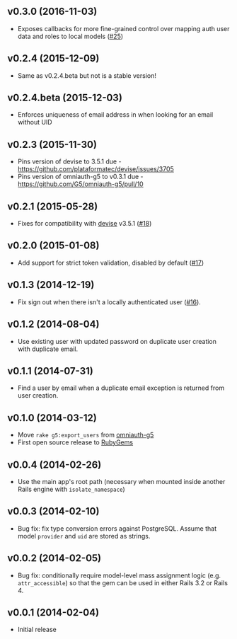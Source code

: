 ## v0.3.0 (2016-11-03)

* Exposes callbacks for more fine-grained control over mapping auth user
  data and roles to local models
  ([#25](https://github.com/G5/devise_g5_authenticatable/pull/25))

## v0.2.4 (2015-12-09)
* Same as v0.2.4.beta but not is a stable version!

## v0.2.4.beta (2015-12-03)
* Enforces uniqueness of email address in when looking for an email without UID

## v0.2.3 (2015-11-30)
* Pins version of devise to 3.5.1 due - https://github.com/plataformatec/devise/issues/3705
* Pins version of omniauth-g5 to v0.3.1 due - https://github.com/G5/omniauth-g5/pull/10

## v0.2.1 (2015-05-28)

* Fixes for compatibility with
  [devise](https://github.com/plataformatec/devise) v3.5.1
  ([#18](https://github.com/G5/devise_g5_authenticatable/issues/18))

## v0.2.0 (2015-01-08)

* Add support for strict token validation, disabled by default
  ([#17](https://github.com/G5/devise_g5_authenticatable/pull/17))

## v0.1.3 (2014-12-19)

* Fix sign out when there isn't a locally authenticated user
  ([#16](https://github.com/G5/devise_g5_authenticatable/pull/16)).

## v0.1.2 (2014-08-04)

* Use existing user with updated password on duplicate user creation with
  duplicate email.

## v0.1.1 (2014-07-31)

* Find a user by email when a duplicate email exception is returned from
  user creation.

## v0.1.0 (2014-03-12)

* Move `rake g5:export_users` from
  [omniauth-g5](https://github.com/g5search/omniauth-g5)
* First open source release to [RubyGems](https://rubygems.org)

## v0.0.4 (2014-02-26)

* Use the main app's root path (necessary when mounted inside another Rails
  engine with `isolate_namespace`)

## v0.0.3 (2014-02-10)

* Bug fix: fix type conversion errors against PostgreSQL. Assume that model
`provider` and `uid` are stored as strings.

## v0.0.2 (2014-02-05)

* Bug fix: conditionally require model-level mass assignment logic
  (e.g. `attr_accessible`) so that the gem can be used in either Rails 3.2 or
  Rails 4.

## v0.0.1 (2014-02-04)

* Initial release
